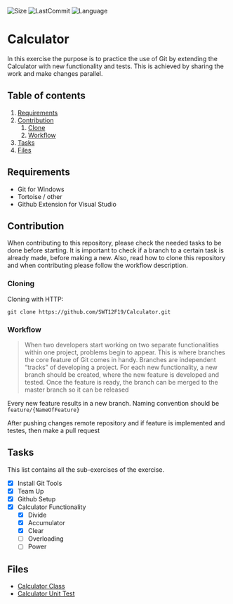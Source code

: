 ![Size](https://img.shields.io/github/languages/code-size/SWT12F19/Calculator.svg?style=flat)
![LastCommit](https://img.shields.io/github/last-commit/SWT12F19/Calculator.svg?style=flat)
![Language](https://img.shields.io/github/languages/top/SWT12F19/Calculator.svg?style=flat)

# Calculator

In this exercise the purpose is to practice the use of Git by extending the Calculator with new functionality and tests. This is achieved by sharing the work and make changes parallel.

## Table of contents
1. [Requirements](#requirements)
2. [Contribution](#contribution)
    1. [Clone](#cloning)
    2. [Workflow](#workflow)
3. [Tasks](#tasks)
4. [Files](#files)

## Requirements <a name="requirements"></a>
- Git for Windows
- Tortoise / other
- Github Extension for Visual Studio

## Contribution <a name="contribution"></a>
When contributing to this repository, please check the needed tasks to be done before starting. It is important to check if a branch to a certain task is already made, before making a new. Also, read how to clone this repository and when contributing please follow the workflow description.

### Cloning <a name="cloning"></a>
Cloning with HTTP:

```git clone https://github.com/SWT12F19/Calculator.git```

### Workflow <a name="workflow"></a>

> When two developers start working on two separate functionalities within one project, problems begin to appear. This is where branches the core feature of Git comes in handy. Branches are independent “tracks” of developing a project. For each new functionality, a new branch should be created, where the new feature is developed and tested. Once the feature is ready, the branch can be merged to the master branch so it can be released

Every new feature results in a new branch. Naming convention should be ```feature/{NameOfFeature}```

After pushing changes remote repository and if feature is implemented and testes, then make a pull request

## Tasks <a name="tasks"></a>
This list contains all the sub-exercises of the exercise.

- [X] Install Git Tools
- [X] Team Up
- [X] Github Setup
- [X] Calculator Functionality
    - [X] Divide
    - [X] Accumulator
    - [X] Clear
    - [ ] Overloading
    - [ ] Power

## Files <a name="files"></a>
- [Calculator Class](UnitTestingCalculator/Calculator/Calculator.cs)
- [Calculator Unit Test](UnitTestingCalculator/Calculator.Test.Unit/CalculatorUnitTests.cs)

